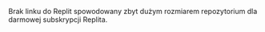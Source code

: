 Brak linku do Replit spowodowany zbyt dużym rozmiarem repozytorium dla darmowej subskrypcji Replita.


